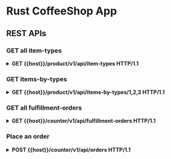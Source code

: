 # Rust CoffeeShop App

## REST APIs

### GET all item-types

<details>
  <summary><b>GET {{host}}/product/v1/api/item-types HTTP/1.1</b></summary>
Output:

```json
[
  {
    "type": 0,
    "name": "CAPPUCCINO"
  },
  {
    "type": 1,
    "name": "COFFEE_BLACK"
  },
  {
    "type": 2,
    "name": "COFFEE_WITH_ROOM"
  },
  {
    "type": 3,
    "name": "ESPRESSO"
  },
  {
    "type": 4,
    "name": "ESPRESSO_DOUBLE"
  },
  {
    "type": 5,
    "name": "LATTE"
  },
  {
    "type": 6,
    "name": "CAKEPOP"
  },
  {
    "type": 7,
    "name": "CROISSANT"
  },
  {
    "type": 8,
    "name": "MUFFIN"
  },
  {
    "type": 9,
    "name": "CROISSANT_CHOCOLATE"
  }
]
```

</details>

### GET items-by-types

<details>
  <summary><b>GET {{host}}/product/v1/api/items-by-types/1,2,3 HTTP/1.1</b></summary>
Output:

```json
[
  {
    "price": 3,
    "type": 1
  },
  {
    "price": 3,
    "type": 2
  },
  {
    "price": 3.5,
    "type": 3
  }
]
```

</details>

### GET all fulfillment-orders

<details>
  <summary><b>GET {{host}}/counter/v1/api/fulfillment-orders HTTP/1.1</b></summary>

Output:

```json
[
    {
    "orderSource": 0,
    "loyaltyMemberId": "3fa85f64-5717-4562-b3fc-2c963f66afa6",
    "orderStatus": 2,
    "location": 0,
    "lineItems": [
      {
        "itemType": 1,
        "name": "COFFEE_BLACK",
        "price": 0,
        "itemStatus": 2,
        "isBaristaOrder": true,
        "id": "216080bb-4c4c-4d4c-b5c8-c445db1ceff7",
        "created": "2023-05-01T13:20:15.713784Z",
        "updated": null
      },
      {
        "itemType": 4,
        "name": "ESPRESSO_DOUBLE",
        "price": 0,
        "itemStatus": 2,
        "isBaristaOrder": true,
        "id": "8fd64e68-443a-4c3b-86c9-ba7b0de1c43a",
        "created": "2023-05-01T13:20:15.713775Z",
        "updated": null
      },
      {
        "itemType": 7,
        "name": "CROISSANT",
        "price": 0,
        "itemStatus": 2,
        "isBaristaOrder": false,
        "id": "a58d0d33-398e-42ed-ac02-93f1a7a7db71",
        "created": "2023-05-01T13:20:15.716271Z",
        "updated": null
      }
    ],
    "id": "3e678f8b-d78a-42b5-8384-cb0a3684cc01",
    "created": "2023-05-01T13:20:15.709858Z",
    "updated": null
  }
]
```

</details>

### Place an order

<details>
  <summary><b>POST {{host}}/counter/v1/api/orders HTTP/1.1</b></summary>

Input:

```json
{
    "commandType": 0,
    "orderSource": 0,
    "location": 0,
    "loyaltyMemberId": "3fa85f64-5717-4562-b3fc-2c963f66afa6",
    "baristaItems": [
        {
            "itemType": {{$randomInt 0 5}}
        }
    ],
    "kitchenItems": [
        {
        "itemType": {{$randomInt 6 9}}
        }
    ],
    "timestamp": "2022-07-04T11:38:00.210Z"
}
```

Output:

```json
```

</details>
